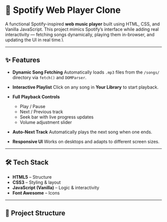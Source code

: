 # 🎵 Spotify Web Player Clone

A functional Spotify-inspired **web music player** built using HTML, CSS, and Vanilla JavaScript.
This project mimics Spotify’s interface while adding real interactivity — fetching songs dynamically, playing them in-browser, and updating the UI in real time.\\

---

## ✨ Features

* **Dynamic Song Fetching**
  Automatically loads `.mp3` files from the `/songs/` directory via `fetch()` and `DOMParser`.

* **Interactive Playlist**
  Click on any song in **Your Library** to start playback.

* **Full Playback Controls**

  * Play / Pause
  * Next / Previous track
  * Seek bar with live progress updates
  * Volume adjustment slider

* **Auto-Next Track**
  Automatically plays the next song when one ends.

* **Responsive UI**
  Works on desktops and adapts to different screen sizes.

---

## 🛠 Tech Stack

* **HTML5** – Structure
* **CSS3** – Styling & layout
* **JavaScript (Vanilla)** – Logic & interactivity
* **Font Awesome** – Icons

---

## 📂 Project Structure

